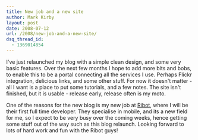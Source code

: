 ```yaml
---
title: New job and a new site
author: Mark Kirby
layout: post
date: 2008-07-12
url: /2008/new-job-and-a-new-site/
dsq_thread_id:
  - 1369014854
---
```

I've just relaunched my blog with a simple clean design, and some very basic features. Over the next few months I hope to add more bits and bobs, to enable this to be a portal connecting all the services I use. Perhaps Flickr integration, delicious links, and some other stuff. For now it doesn't matter - all I want is a place to put some tutorials, and a few notes. The site isn't finished, but it is usable - release early, release often is my moto.

One of the reasons for the new blog is my new job at [Ribot][1], where I will be their first full time developer. They specialise in mobile, and its a new field for me, so I expect to be very busy over the coming weeks, hence getting some stuff out of the way such as this blog relaunch. Looking forward to lots of hard work and fun with the Ribot guys!

 [1]: http://www.ribot.co.uk/
